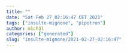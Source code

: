 ```yaml
---
title: ""
date: "Sat Feb 27 02:16:47 CET 2021"
tags: ["insulte-mignone", "pipotron"]
author: m1ch3l
categories: ["generated"]
slug: "insulte-mignone/2021-02-27-02:16:47"
---
```



